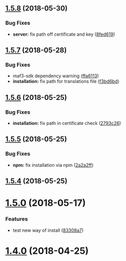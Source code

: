 <a name="1.5.8"></a>
## [1.5.8](https://github.com/JasperV/maf-cli/compare/1.5.7...1.5.8) (2018-05-30)


### Bug Fixes

* **server:** fix path off certificate and key ([8fed619](https://github.com/JasperV/maf-cli/commit/8fed619))



<a name="1.5.7"></a>
## [1.5.7](https://github.com/JasperV/maf-cli/compare/1.5.6...1.5.7) (2018-05-28)


### Bug Fixes

* maf3-sdk dependency warning ([ffa6113](https://github.com/JasperV/maf-cli/commit/ffa6113))
* **installation:** fix path for translations file ([f3bd6bd](https://github.com/JasperV/maf-cli/commit/f3bd6bd))



<a name="1.5.6"></a>
## [1.5.6](https://github.com/JasperV/maf-cli/compare/1.5.5...1.5.6) (2018-05-25)


### Bug Fixes

* **installation:** fix path in certificate check ([2793c26](https://github.com/JasperV/maf-cli/commit/2793c26))



<a name="1.5.5"></a>
## [1.5.5](https://github.com/JasperV/maf-cli/compare/1.5.4...1.5.5) (2018-05-25)


### Bug Fixes

* **npm:** fix installation via npm ([2a2a2ff](https://github.com/JasperV/maf-cli/commit/2a2a2ff))



<a name="1.5.4"></a>
## [1.5.4](https://github.com/JasperV/maf-cli/compare/v1.5.3...v1.5.4) (2018-05-25)



<a name="1.5.0"></a>
# [1.5.0](https://github.com/JasperV/maf-cli/compare/1.4.0...1.5.0) (2018-05-17)


### Features

* test new way of install ([83308a7](https://github.com/JasperV/maf-cli/commit/83308a7))



<a name="1.4.0"></a>
# [1.4.0](https://github.com/JasperV/maf-cli/compare/1.3.18...1.4.0) (2018-04-25)




